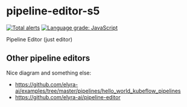 # pipeline-editor-s5

[![Total alerts](https://img.shields.io/lgtm/alerts/g/sea-kg/pipeline-editor-s5.svg?logo=lgtm&logoWidth=18)](https://lgtm.com/projects/g/sea-kg/pipeline-editor-s5/alerts/) [![Language grade: JavaScript](https://img.shields.io/lgtm/grade/javascript/g/sea-kg/pipeline-editor-s5.svg?logo=lgtm&logoWidth=18)](https://lgtm.com/projects/g/sea-kg/pipeline-editor-s5/context:javascript)

Pipeline Editor (just editor)





## Other pipeline editors

Nice diagram and something else:

* https://github.com/elyra-ai/examples/tree/master/pipelines/hello_world_kubeflow_pipelines
* https://github.com/elyra-ai/pipeline-editor
